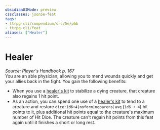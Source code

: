 ```yaml
---
obsidianUIMode: preview
cssclasses: json5e-feat
tags:
- ttrpg-cli/compendium/src/5e/phb
- ttrpg-cli/feat
aliases: ["Healer"]
---
```

# Healer
*Source: Player's Handbook p. 167*  
You are an able physician, allowing you to mend wounds quickly and get your allies back in the fight. You gain the following benefits:

- When you use a [healer's kit](3-Mechanics/CLI/items/healers-kit.md) to stabilize a dying creature, that creature also regains 1 hit point.  
- As an action, you can spend one use of a [healer's kit](3-Mechanics/CLI/items/healers-kit.md) to tend to a creature and restore `dice:1d6+4|noform|noparens|avg` (`1d6 + 4`) hit points to it, plus additional hit points equal to the creature's maximum number of Hit Dice. The creature can't regain hit points from this feat again until it finishes a short or long rest.